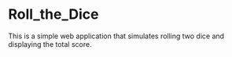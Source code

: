 # Roll_the_Dice
This is a simple web application that simulates rolling two dice and displaying the total score.
